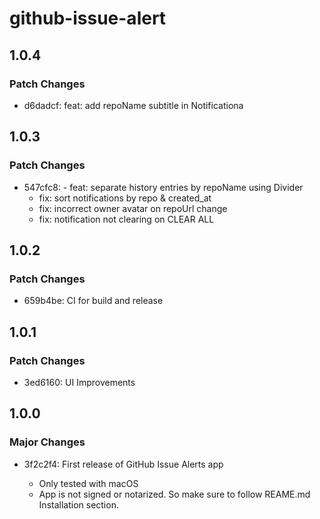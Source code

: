 # github-issue-alert

## 1.0.4

### Patch Changes

- d6dadcf: feat: add repoName subtitle in Notificationa

## 1.0.3

### Patch Changes

- 547cfc8: - feat: separate history entries by repoName using Divider
  - fix: sort notifications by repo & created_at
  - fix: incorrect owner avatar on repoUrl change
  - fix: notification not clearing on CLEAR ALL

## 1.0.2

### Patch Changes

- 659b4be: CI for build and release

## 1.0.1

### Patch Changes

- 3ed6160: UI Improvements

## 1.0.0

### Major Changes

- 3f2c2f4: First release of GitHub Issue Alerts app

  - Only tested with macOS
  - App is not signed or notarized. So make sure to follow REAME.md Installation section.
